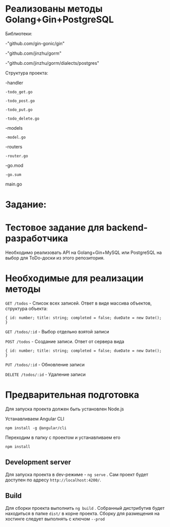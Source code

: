 # Реализованы методы Golang+Gin+PostgreSQL 

Библиотеки:

-"github.com/gin-gonic/gin"

-"github.com/jinzhu/gorm"

-"github.com/jinzhu/gorm/dialects/postgres"


Структура проекта:

  -handler
  
    -todo_get.go
    
    -todo_post.go
    
    -todo_put.go
    
    -todo_delete.go
    
  -models
  
    -model.go 
    
  -routers
  
    -router.go
    
   -go.mod
   
    -go.sum
    
   main.go 
   

# Задание:


# Тестовое задание для backend-разработчика

Необходимо реализовать API на Golang+Gin+MySQL или PostgreSQL на выбор для ToDo-доски из этого репозитория.

# Необходимые для реализации методы

`GET /todos` - Список всех записей. Ответ в виде массива объектов, структура объекта:

`{
	id: number;
    title: string;
    completed = false;
    dueDate = new Date();
}`

`GET /todos/:id` - Выбор отдельно взятой записи

`POST /todos` - Создание записи. Ответ от сервера вида

`{
	id: number;
    title: string;
    completed = false;
    dueDate = new Date();
}`

`PUT /todos/:id` - Обновление записи

`DELETE /todos/:id` - Удаление записи

# Предварительная подготовка

Для запуска проекта должен быть установлен Node.js

Устанавливаем Angular CLI

`npm install -g @angular/cli`

Переходим в папку с проектом и устанавливаем его

`npm install`

## Development server

Для запуска проекта в dev-режиме -  `ng serve` . Сам проект будет доступен по адресу `http://localhost:4200/`. 

## Build

Для сборки проекта выполнить `ng build` . Собранный дистрибутив будет находиться в папке `dist/` в корне проекта. Сборку для размещения на хостинге следует выполнять с ключом `--prod`

